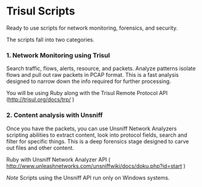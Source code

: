 Trisul Scripts
==============

Ready to use scripts for network monitoring, forensics, and security.

The scripts fall into two categories.

### 1. Network Monitoring using Trisul 

Search traffic, flows, alerts, resource, and packets. Analyze patterns 
isolate flows and pull out raw packets in PCAP format. This is a fast
analysis designed to narrow down the info required for further processing.

You will be using Ruby along with the Trisul Remote Protocol API (http://trisul.org/docs/trp/ ) 

### 2. Content analysis with Unsniff

Once you have the packets, you can use Unsniff Network Analyzers scripting
abilities to extract content, look into protocol fields, search and filter for 
specific things. This is a deep forensics stage designed to carve out
files and other content. 


Ruby with Unsniff Network Analyzer API ( http://www.unleashnetworks.com/unsniffwiki/docs/doku.php?id=start ) 

*Note* Scripts using the Unsniff API run only on Windows systems.
